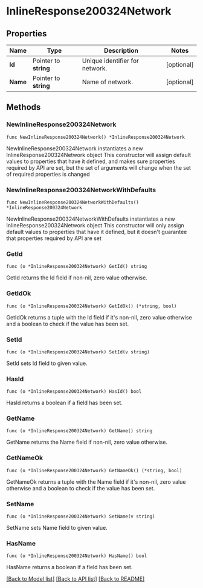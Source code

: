 # InlineResponse200324Network

## Properties

Name | Type | Description | Notes
------------ | ------------- | ------------- | -------------
**Id** | Pointer to **string** | Unique identifier for network. | [optional] 
**Name** | Pointer to **string** | Name of network. | [optional] 

## Methods

### NewInlineResponse200324Network

`func NewInlineResponse200324Network() *InlineResponse200324Network`

NewInlineResponse200324Network instantiates a new InlineResponse200324Network object
This constructor will assign default values to properties that have it defined,
and makes sure properties required by API are set, but the set of arguments
will change when the set of required properties is changed

### NewInlineResponse200324NetworkWithDefaults

`func NewInlineResponse200324NetworkWithDefaults() *InlineResponse200324Network`

NewInlineResponse200324NetworkWithDefaults instantiates a new InlineResponse200324Network object
This constructor will only assign default values to properties that have it defined,
but it doesn't guarantee that properties required by API are set

### GetId

`func (o *InlineResponse200324Network) GetId() string`

GetId returns the Id field if non-nil, zero value otherwise.

### GetIdOk

`func (o *InlineResponse200324Network) GetIdOk() (*string, bool)`

GetIdOk returns a tuple with the Id field if it's non-nil, zero value otherwise
and a boolean to check if the value has been set.

### SetId

`func (o *InlineResponse200324Network) SetId(v string)`

SetId sets Id field to given value.

### HasId

`func (o *InlineResponse200324Network) HasId() bool`

HasId returns a boolean if a field has been set.

### GetName

`func (o *InlineResponse200324Network) GetName() string`

GetName returns the Name field if non-nil, zero value otherwise.

### GetNameOk

`func (o *InlineResponse200324Network) GetNameOk() (*string, bool)`

GetNameOk returns a tuple with the Name field if it's non-nil, zero value otherwise
and a boolean to check if the value has been set.

### SetName

`func (o *InlineResponse200324Network) SetName(v string)`

SetName sets Name field to given value.

### HasName

`func (o *InlineResponse200324Network) HasName() bool`

HasName returns a boolean if a field has been set.


[[Back to Model list]](../README.md#documentation-for-models) [[Back to API list]](../README.md#documentation-for-api-endpoints) [[Back to README]](../README.md)


